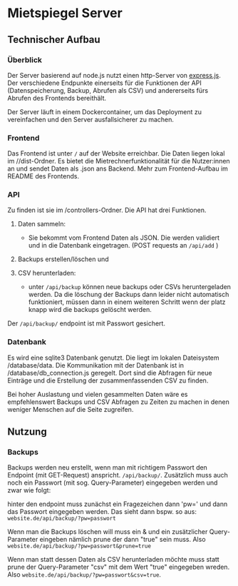 # Mietspiegel Server

## Technischer Aufbau

### Überblick
Der Server basierend auf node.js nutzt einen http-Server von [express.js](expressjs.com). Der verschiedene Endpunkte einerseits für die Funktionen der API (Datenspeicherung, Backup, Abrufen als CSV) und andererseits fürs Abrufen des Frontends bereithält.

Der Server läuft in einem Dockercontainer, um das Deployment zu vereinfachen und den Server ausfallsicherer zu machen.

### Frontend
Das Frontend ist unter `/` auf der Website erreichbar. Die Daten liegen lokal im //dist-Ordner. Es bietet die Mietrechnerfunktionalität für die Nutzer:innen an und sendet Daten als .json ans Backend. Mehr zum Frontend-Aufbau im README des Frontends.

### API

Zu finden ist sie im /controllers-Ordner. Die API hat drei Funktionen. 
1. Daten sammeln:
    - Sie bekommt vom Frontend Daten als JSON. Die werden validiert und in die Datenbank eingetragen. (POST requests an `/api/add` )
2. Backups erstellen/löschen und 

3. CSV herunterladen:
    - unter `/api/backup` können neue backups oder CSVs heruntergeladen werden. Da die löschung der Backups dann leider nicht automatisch funktioniert, müssen dann in einem weiteren Schritt wenn der platz knapp wird die backups gelöscht werden.

Der `/api/backup/` endpoint ist mit Passwort gesichert.

### Datenbank

Es wird eine sqlite3 Datenbank genutzt. Die liegt im lokalen Dateisystem /database/data. Die Kommunikation mit der Datenbank ist in /database/db_connection.js geregelt. Dort sind die Abfragen für neue Einträge und die Erstellung der zusammenfassenden CSV zu finden.

Bei hoher Auslastung und vielen gesammelten Daten wäre es empfehlenswert Backups und CSV Abfragen zu Zeiten zu machen in denen weniger Menschen auf die Seite zugreifen.

## Nutzung

### Backups

Backups werden neu erstellt, wenn man mit richtigem Passwort den Endpoint (mit GET-Request) anspricht. `/api/backup/`.
Zusätzlich muss auch noch ein Passwort (mit sog. Query-Parameter) eingegeben werden und zwar wie folgt:

hinter den endpoint muss zunächst ein Fragezeichen dann 'pw=' und dann das Passwort eingegeben werden. Das sieht dann bspw. so aus: `website.de/api/backup/?pw=passwort`

Wenn man die Backups löschen will muss ein & und ein zusätzlicher Query-Parameter eingeben nämlich prune der dann "true" sein muss. Also `website.de/api/backup/?pw=passwort&prune=true`

Wenn man statt dessen Daten als CSV herunterladen möchte muss statt prune der Query-Parameter "csv" mit dem Wert "true" eingegeben wreden. Also `website.de/api/backup/?pw=passwort&csv=true`.